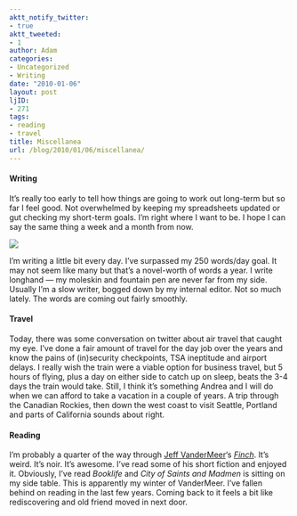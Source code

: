 ```yaml
---
aktt_notify_twitter:
- true
aktt_tweeted:
- 1
author: Adam
categories:
- Uncategorized
- Writing
date: "2010-01-06"
layout: post
ljID:
- 271
tags:
- reading
- travel
title: Miscellanea
url: /blog/2010/01/06/miscellanea/
---
```

#### Writing

It&#8217;s really too early to tell how things are going to work out long-term but so far I feel good. Not overwhelmed by keeping my spreadsheets updated or gut checking my short-term goals. I&#8217;m right where I want to be. I hope I can say the same thing a week and a month from now.

_![](1)_

I&#8217;m writing a little bit every day. I&#8217;ve surpassed my 250 words/day goal. It may not seem like many but that&#8217;s a novel-worth of words a year. I write longhand &#8212; my moleskin and fountain pen are never far from my side. Usually I&#8217;m a slow writer, bogged down by my internal editor. Not so much lately. The words are coming out fairly smoothly.

#### Travel

Today, there was some conversation on twitter about air travel that caught my eye. I&#8217;ve done a fair amount of travel for the day job over the years and know the pains of (in)security checkpoints, TSA ineptitude and airport delays. I really wish the train were a viable option for business travel, but 5 hours of flying, plus a day on either side to catch up on sleep, beats the 3-4 days the train would take. Still, I think it&#8217;s something Andrea and I will do when we can afford to take a vacation in a couple of years. A trip through the Canadian Rockies, then down the west coast to visit Seattle, Portland and parts of California sounds about right.

#### Reading

I&#8217;m probably a quarter of the way through [Jeff VanderMeer](2)&#8216;s _[Finch](3)_. It&#8217;s weird. It&#8217;s noir. It&#8217;s awesome. I&#8217;ve read some of his short fiction and enjoyed it. Obviously, I&#8217;ve read _Booklife_ and _City of Saints and Madmen_ is sitting on my side table. This is apparently my winter of VanderMeer. I&#8217;ve fallen behind on reading in the last few years. Coming back to it feels a bit like rediscovering and old friend moved in next door.

 [1]: https://spreadsheets.google.com/a/adamisrael.com/oimg?key=0An4iStovI1s4dHpKOXRGR0ZTczRwdTFnd3F0ell3WkE&oid=2&v=1262763395431
 [2]: http://www.jeffvandermeer.com/
 [3]: http://www.goodreads.com/book/show/6582496-finch
